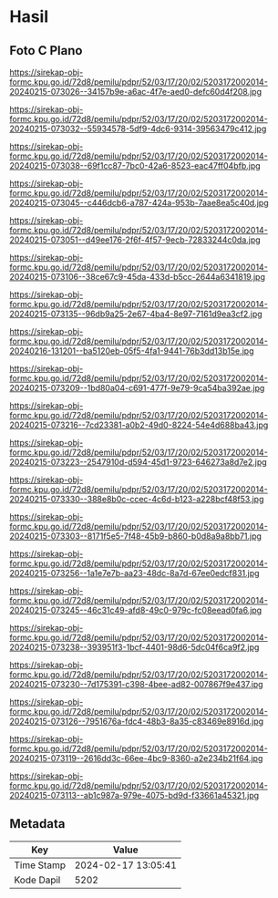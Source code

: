 # Hasil

## Foto C Plano

https://sirekap-obj-formc.kpu.go.id/72d8/pemilu/pdpr/52/03/17/20/02/5203172002014-20240215-073026--34157b9e-a6ac-4f7e-aed0-defc60d4f208.jpg

https://sirekap-obj-formc.kpu.go.id/72d8/pemilu/pdpr/52/03/17/20/02/5203172002014-20240215-073032--55934578-5df9-4dc6-9314-39563479c412.jpg

https://sirekap-obj-formc.kpu.go.id/72d8/pemilu/pdpr/52/03/17/20/02/5203172002014-20240215-073038--69f1cc87-7bc0-42a6-8523-eac47ff04bfb.jpg

https://sirekap-obj-formc.kpu.go.id/72d8/pemilu/pdpr/52/03/17/20/02/5203172002014-20240215-073045--c446dcb6-a787-424a-953b-7aae8ea5c40d.jpg

https://sirekap-obj-formc.kpu.go.id/72d8/pemilu/pdpr/52/03/17/20/02/5203172002014-20240215-073051--d49ee176-2f6f-4f57-9ecb-72833244c0da.jpg

https://sirekap-obj-formc.kpu.go.id/72d8/pemilu/pdpr/52/03/17/20/02/5203172002014-20240215-073106--38ce67c9-45da-433d-b5cc-2644a6341819.jpg

https://sirekap-obj-formc.kpu.go.id/72d8/pemilu/pdpr/52/03/17/20/02/5203172002014-20240215-073135--96db9a25-2e67-4ba4-8e97-7161d9ea3cf2.jpg

https://sirekap-obj-formc.kpu.go.id/72d8/pemilu/pdpr/52/03/17/20/02/5203172002014-20240216-131201--ba5120eb-05f5-4fa1-9441-76b3dd13b15e.jpg

https://sirekap-obj-formc.kpu.go.id/72d8/pemilu/pdpr/52/03/17/20/02/5203172002014-20240215-073209--1bd80a04-c691-477f-9e79-9ca54ba392ae.jpg

https://sirekap-obj-formc.kpu.go.id/72d8/pemilu/pdpr/52/03/17/20/02/5203172002014-20240215-073216--7cd23381-a0b2-49d0-8224-54e4d688ba43.jpg

https://sirekap-obj-formc.kpu.go.id/72d8/pemilu/pdpr/52/03/17/20/02/5203172002014-20240215-073223--2547910d-d594-45d1-9723-646273a8d7e2.jpg

https://sirekap-obj-formc.kpu.go.id/72d8/pemilu/pdpr/52/03/17/20/02/5203172002014-20240215-073330--388e8b0c-ccec-4c6d-b123-a228bcf48f53.jpg

https://sirekap-obj-formc.kpu.go.id/72d8/pemilu/pdpr/52/03/17/20/02/5203172002014-20240215-073303--8171f5e5-7f48-45b9-b860-b0d8a9a8bb71.jpg

https://sirekap-obj-formc.kpu.go.id/72d8/pemilu/pdpr/52/03/17/20/02/5203172002014-20240215-073256--1a1e7e7b-aa23-48dc-8a7d-67ee0edcf831.jpg

https://sirekap-obj-formc.kpu.go.id/72d8/pemilu/pdpr/52/03/17/20/02/5203172002014-20240215-073245--46c31c49-afd8-49c0-979c-fc08eead0fa6.jpg

https://sirekap-obj-formc.kpu.go.id/72d8/pemilu/pdpr/52/03/17/20/02/5203172002014-20240215-073238--393951f3-1bcf-4401-98d6-5dc04f6ca9f2.jpg

https://sirekap-obj-formc.kpu.go.id/72d8/pemilu/pdpr/52/03/17/20/02/5203172002014-20240215-073230--7d175391-c398-4bee-ad82-007867f9e437.jpg

https://sirekap-obj-formc.kpu.go.id/72d8/pemilu/pdpr/52/03/17/20/02/5203172002014-20240215-073126--7951676a-fdc4-48b3-8a35-c83469e8916d.jpg

https://sirekap-obj-formc.kpu.go.id/72d8/pemilu/pdpr/52/03/17/20/02/5203172002014-20240215-073119--2616dd3c-66ee-4bc9-8360-a2e234b21f64.jpg

https://sirekap-obj-formc.kpu.go.id/72d8/pemilu/pdpr/52/03/17/20/02/5203172002014-20240215-073113--ab1c987a-979e-4075-bd9d-f33661a45321.jpg


## Metadata

| Key        | Value               |
| ---------- | ------------------- |
| Time Stamp | 2024-02-17 13:05:41 |
| Kode Dapil | 5202                |



